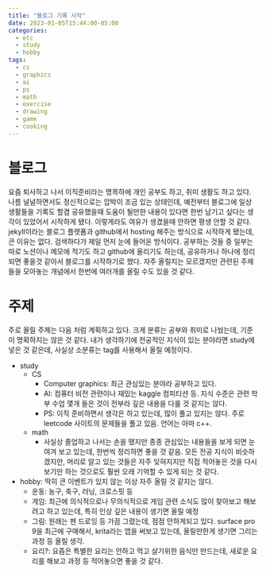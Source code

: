 ```yaml
---
title: "블로그 기록 시작"
date: 2023-01-05T15:44:00-05:00
categories: 
  - etc 
  - study 
  - hobby
tags: 
  - cs 
  - graphics
  - ai
  - ps
  - math
  - exercise
  - drawing
  - game
  - cooking
---
```

 
# 블로그
요즘 퇴사하고 나서 이직준비라는 명목하에 개인 공부도 하고, 취미 생활도 하고 있다. 나름 널널하면서도 정신적으로는 압박이 조금 있는 상태인데, 예전부터 블로그에 일상 생활들을 기록도 할겸 공유했을때 도움이 될만한 내용이 있다면 한번 남기고 싶다는 생각이 있었어서 시작하게 됐다. 이렇게라도 여유가 생겼을때 안하면 평생 안할 것 같다.
jekyll이라는 블로그 플랫폼과 github에서 hosting 해주는 방식으로 시작하게 됐는데, 큰 이유는 없다. 검색하다가 제일 먼저 눈에 들어온 방식이다. 
공부하는 것들 중 일부는 따로 노션이나 메모에 적기도 하고 github에 올리기도 하는데, 공유하거나 하나에 정리되면 좋을것 같아서 블로그를 시작하기로 했다. 자주 올릴지는 모르겠지만 관련된 주제들을 모아놓는 개념에서 한번에 여러개를 올릴 수도 있을 것 같다.

# 주제
주로 올릴 주제는 다음 처럼 계획하고 있다. 크게 분류는 공부와 취미로 나눴는데, 기준이 명확하지는 않은 것 같다. 내가 생각하기에 전공적인 지식이 있는 분야라면 study에 넣은 것 같은데, 사실상 소분류는 tag를 사용해서 올릴 예정이다.
- study
  - CS
    - Computer graphics: 최근 관심있는 분야라 공부하고 있다. 
    - AI: 컴퓨터 비전 관련이나 재밌는 kaggle 컴피티션 등. 지식 수준은 관련 학부 수업 몇개 들은 것이 전부라 깊은 내용을 다룰 것 같지는 않다.
    - PS: 이직 준비하면서 생각은 하고 있는데, 많이 풀고 있지는 않다. 주로 leetcode 사이트의 문제들을 풀고 있음. 언어는 아마 c++. 
  - math
    - 사실상 졸업하고 나서는 손을 뗐지만 종종 관심있는 내용들을 보게 되면 눈여겨 보고 있는데, 한번씩 정리하면 좋을 것 같음. 모든 전공 지식이 비슷하겠지만, 머리로 알고 있는 것들은 자주 잊혀지지만 직접 적어놓은 것을 다시 보기만 하는 것으로도 훨씬 오래 기억할 수 있게 되는 것 같다.
- hobby: 딱히 큰 이벤트가 있지 않는 이상 자주 올릴 것 같지는 않다.
  - 운동: 농구, 축구, 러닝, 크로스핏 등
  - 게임: 최근에 의식적으로나 무의식적으로 게임 관련 소식도 많이 찾아보고 해보려고 하고 있는데, 특히 인상 깊은 내용이 생기면 올릴 예정
  - 그림: 원래는 펜 드로잉 등 가끔 그렸는데, 점점 안하게되고 있다. surface pro 9을 최근에 구매해서, krita라는 앱을 써보고 있는데, 올릴만한게 생기면 그리는 과정 등 올릴 생각. 
  - 요리?: 요즘은 특별한 요리는 안하고 먹고 살기위한 음식만 만드는데, 새로운 요리를 해보고 과정 등 적어놓으면 좋을 것 같다.
  